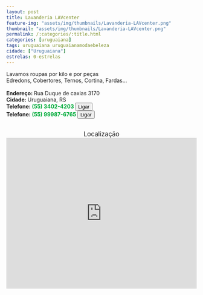 ```yaml
---
layout: post
title: Lavanderia LAVcenter
feature-img: "assets/img/thumbnails/Lavanderia-LAVcenter.png"
thumbnail: "assets/img/thumbnails/Lavanderia-LAVcenter.png"
permalink: /:categories/:title.html
categories: [uruguaiana]
tags: uruguaiana uruguaianamodaebeleza
cidade: ["Uruguaiana"]
estrelas: 0-estrelas
---
```

Lavamos roupas por kilo e por peças<br/>
Edredons, Cobertores, Ternos, Cortina, Fardas...<!-- more --><br/>
<br/>
<b>Endereço: </b>Rua Duque de caxias 3170<br />
<b>Cidade: </b>Uruguaiana, RS<br />
<b>Telefone: <span style="color: #00ab3a;">(55) 3402-4203</span> <a href="tel:5534024203"><button class="ligar">Ligar</button></a></b><br />
<b>Telefone: <span style="color: #00ab3a;">(55) 99987-6765</span> <a href="tel:55999876765"><button class="ligar">Ligar</button></a></b><br />
<br />
<div style="font-size: larger; text-align: center;">
Localização</div>
<iframe src="https://www.google.com/maps/embed?pb=!1m14!1m8!1m3!1d13853.336317872669!2d-57.086369!3d-29.76798!3m2!1i1024!2i768!4f13.1!3m3!1m2!1s0x94535b391c8f54b9%3A0xb7ec995d62372c00!2sR.+Duque+de+Caxias%2C+3170+-+S%C3%A3o+Miguel%2C+Uruguaiana+-+RS%2C+97502-772!5e0!3m2!1spt-BR!2sbr!4v1523355782377" width="100%" height="400" frameborder="0" style="border:0" allowfullscreen></iframe>
